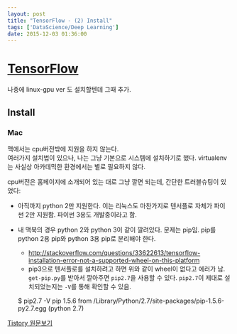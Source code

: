 ```yaml
---
layout: post
title: "TensorFlow - (2) Install"
tags: ['DataScience/Deep Learning']
date: 2015-12-03 01:36:00
---
```

# [TensorFlow](http://www.tensorflow.org/)

나중에 linux-gpu ver 도 설치할텐데 그때 추가.

## Install

### Mac

맥에서는 cpu버전밖에 지원을 하지 않는다.  
여러가지 설치법이 있으나, 나는 그냥 기본으로 시스템에 설치하기로 했다. virtualenv는 사실상 아카데믹한 환경에서는 별로 필요하지 않다. 

cpu버전은 홈페이지에 소개되어 있는 대로 그냥 깔면 되는데, 간단한 트러블슈팅이 있었다:

  * 아직까지 python 2만 지원한다. 이는 리눅스도 마찬가지로 텐서플로 자체가 파이썬 2만 지원함. 파이썬 3용도 개발중이라고 함.
  * 내 맥북의 경우 python 2와 python 3이 같이 깔려있다. 문제는 pip임. pip를 python 2용 pip와 python 3용 pip로 분리해야 한다. 
    * <http://stackoverflow.com/questions/33622613/tensorflow-installation-error-not-a-supported-wheel-on-this-platform>
    * pip3으로 텐서플로를 설치하려고 하면 위와 같이 wheel이 없다고 에러가 남. `get-pip.py`를 받아서 깔아주면 `pip2.7`을 사용할 수 있다. `pip2.7`이 제대로 설치되었는지는 `-V`를 통해 확인할 수 있음. 
    
    
    $ pip2.7 -V
    pip 1.5.6 from /Library/Python/2.7/site-packages/pip-1.5.6-py2.7.egg (python 2.7)
    


[Tistory 원문보기](http://khanrc.tistory.com/133)
